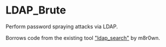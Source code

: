 # LDAP_Brute
Perform password spraying attacks via LDAP.

Borrows code from the existing tool ["ldap_search"](https://github.com/m8r0wn/ldap_search) by m8r0wn.
